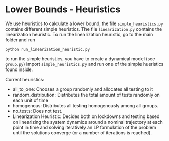 # Lower Bounds - Heuristics

We use heuristics to calculate a lower bound, the file ```simple_heuristics.py``` contains different simple heuristics. The file ```linearization.py``` contains the linearization heuristic. To run the linearization heuristic, go to the main folder and run 

```
python run_linearization_heuristic.py
```

to run the simple heuristics, you have to create a dynamical model (see ```group.py```) import ```simple_heuristics.py``` and run one of the simple hueristics found inside.

Current heuristics:
* all_to_one: Chooses a group randomly and allocates all testing to it
* random_distribution: Distributes the total amount of tests randomly on each unit of time
* homogenous: Distributes all testing homogenously among all groups.
* no_tests: Does not test.
* Linearization Heuristic: Decides both on lockdowns and testing based on linearizing the system dynamics around a nominal trajectory at each point in time and solving iteratively an LP formulation of the problem until the solutions converge (or a number of iterations is reached).